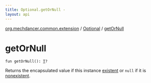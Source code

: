 ```yaml
---
title: Optional.getOrNull - 
layout: api
---
```


<div class='api-docs-breadcrumbs'><a href="../index.html">org.mechdancer.common.extension</a> / <a href="index.html">Optional</a> / <a href="./get-or-null.html">getOrNull</a></div>

# getOrNull

<div class="signature"><code><span class="keyword">fun </span><span class="identifier">getOrNull</span><span class="symbol">(</span><span class="symbol">)</span><span class="symbol">: </span><a href="index.html#T"><span class="identifier">T</span></a><span class="symbol">?</span></code></div>

Returns the encapsulated value if this instance <a href="existent.html">existent</a>
or <code>null</code> if it is <a href="nonexistent.html">nonexistent</a>.

